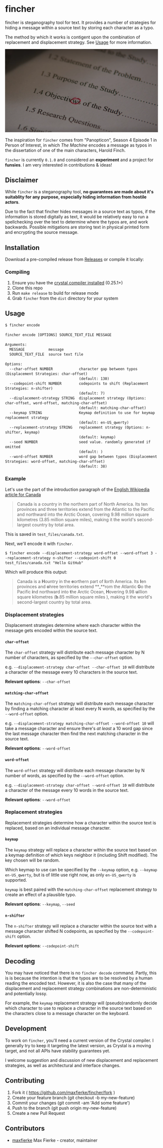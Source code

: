 # fincher

fincher is steganography tool for text. It provides a number of strategies for
hiding a message within a source text by storing each character as a typo.

The method by which it works is contigent upon the combination of replacement
and displacement strategy. See [Usage](#Usage) for more information.

![Still from Person of Interest episode "Panopticon", Season 4 Episode 1](docs/panopticon.png)

The inspiration for `fincher` comes from "Panopticon", Season 4 Episode 1 in
Person of Interest, in which _The Machine_ encodes a message as typos in the
dissertation of one of the main characters, Harold Finch.

`fincher` is currently `0.1.0` and considered an **experiment**
and a project for **funsies**. I am very interested in contributions & ideas!

## Disclaimer

While `fincher` is a steganography tool, **no guarantees are made about it's
suitablity for any purpose, especially hiding information from hostile actors**.

Due to the fact that fincher hides messages in a source text as typos, if the
information is stored digitally as text, it would be relatively easy to
run a spellchecking over the text to determine where the typos are, and work
backwards. Possible mitigations are storing text in physical printed form and
encrypting the source message.

## Installation

Download a pre-compiled release from [Releases](https://github.com/maxfierke/fincher/releases) or compile it locally:

### Compiling

1. Ensure you have the [crystal compiler installed](https://crystal-lang.org/docs/installation/) (0.25.1+)
2. Clone this repo
3. Run `make release` to build for release mode
4. Grab `fincher` from the `dist` directory for your system

## Usage

```
$ fincher encode

fincher encode [OPTIONS] SOURCE_TEXT_FILE MESSAGE

Arguments:
  MESSAGE           message
  SOURCE_TEXT_FILE  source text file

Options:
  --char-offset NUMBER            character gap between typos (Displacement Strategies: char-offset)
                                  (default: 130)
  --codepoint-shift NUMBER        codepoints to shift (Replacement Strategies: n-shifter)
                                  (default: 7)
  --displacement-strategy STRING  displacement strategy (Options: char-offset, word-offset, matching-char-offset)
                                  (default: matching-char-offset)
  --keymap STRING                 Keymap definition to use for keymap replacement strategy
                                  (default: en-US_qwerty)
  --replacement-strategy STRING   replacement strategy (Options: n-shifter, keymap)
                                  (default: keymap)
  --seed NUMBER                   seed value. randomly generated if omitted
                                  (default: )
  --word-offset NUMBER            word gap between typos (Displacement Strategies: word-offset, matching-char-offset)
                                  (default: 38)
```

### Example

Let's use the part of the introduction paragraph of the [English Wikipedia article for Canada](https://en.wikipedia.org/wiki/Canada)

> Canada is a country in the northern part of North America. Its ten provinces
> and three territories extend from the Atlantic to the Pacific and northward
> into the Arctic Ocean, covering 9.98 million square kilometres (3.85 million
> square miles), making it the world's second-largest country by total area.

This is saved in `test_files/canada.txt`.

Next, we'll encode it with `fincher`.

```
$ fincher encode --displacement-strategy word-offset --word-offset 3 --replacement-strategy n-shifter --codepoint-shift 0 test_files/canada.txt "Hello GitHub"
```

Which will produce this output:

> Canada is a **H**ountry in the **e**orthern part of **l**orth America. Its **l**en provinces and
> **o**hree territories extend **\_**rom the Atlantic **G**o the Pacific **i**nd northward into **t**he
> Arctic Ocean, **H**overing 9.98 **u**illion square kilometres (**b**.85 million square miles
> ), making it the world's second-largest country by total area.


### Displacement strategies

Displacement strategies determine where each character within the message gets
encoded within the source text.

#### `char-offset`

The `char-offset` strategy will distribute each message character by N number of
characters, as specified by the `--char-offset` option.

e.g. `--displacement-strategy char-offset --char-offset 10` will
distribute a character of the message every 10 characters in the source text.

**Relevant options**: `--char-offset`

#### `matching-char-offset`

The `matching-char-offset` strategy will distribute each message character by
finding a matching character at least every N words, as specified by the
`--word-offset` option.

e.g. `--displacement-strategy matching-char-offset --word-offset 10`
will take a message character and ensure there's _at least_ a 10 word gap
since the last message character then find the next matching character in the
source text.

**Relevant options**: `--word-offset`

#### `word-offset`

The `word-offset` strategy will distribute each message character by N number of
words, as specified by the `--word-offset` option.

e.g. `--displacement-strategy char-offset --word-offset 10` will
distribute a character of the message every 10 words in the source text.

**Relevant options**: `--word-offset`

### Replacement strategies

Replacement strategies determine how a character within the source text is
replaced, based on an individual message character.

#### `keymap`

The `keymap` strategy will replace a character within the source text based on
a keymap definition of which keys neighbor it (including Shift modified). The
key chosen will be random.

Which keymap to use can be specified by the `--keymap` option,
e.g. `--keymap en-US_qwerty`, but is of little use right now, as only
`en-US_qwerty` is supported.

`keymap` is best paired with the `matching-char-offset` replacement strategy to
create an effect of a plausible typo.

**Relevant options**: `--keymap`, `--seed`

#### `n-shifter`

The `n-shifter` strategy will replace a character within the source text with
a message character shifted N codepoints, as specified by the `--codepoint-shift`
option.

**Relevant options**: `--codepoint-shift`

## Decoding

You may have noticed that there is no `fincher decode` command. Partly, this is
is because the intention is that the typos are to be resolved by a human reading
the encoded text. However, it is also the case that many of the displacement and
replacement strategy combinations are non-deterministic and potentially lossy.

For example, the `keymap` replacement strategy will (pseudo)randomly decide
which character to use to replace a character in the source text based on the
characters close to a message character on the keyboard.

## Development

To work on `fincher`, you'll need a current version of the Crystal compiler. I
generally try to keep it targeting the latest version, as Crystal is a moving
target, and not all APIs have stability guarantees yet.

I welcome suggestion and discussion of new displacement and replacement
strategies, as well as architectural and interface changes.

## Contributing

1. Fork it ( https://github.com/maxfierke/fincher/fork )
2. Create your feature branch (git checkout -b my-new-feature)
3. Commit your changes (git commit -am 'Add some feature')
4. Push to the branch (git push origin my-new-feature)
5. Create a new Pull Request

## Contributors

- [maxfierke](https://github.com/maxfierke) Max Fierke - creator, maintainer
